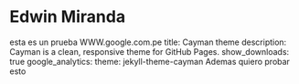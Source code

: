 # Edwin Miranda
esta es un prueba
WWW.google.com.pe
title: Cayman theme
description: Cayman is a clean, responsive theme for GitHub Pages.
show_downloads: true
google_analytics:
theme: jekyll-theme-cayman
Ademas quiero probar esto
